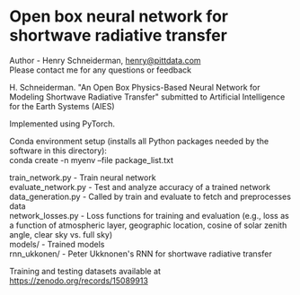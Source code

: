 <h1>Open box neural network for shortwave radiative transfer</h1>

Author - Henry Schneiderman, henry@pittdata.com<br>
Please contact me for any questions or feedback

H. Schneiderman. "An Open Box Physics-Based Neural Network for Modeling Shortwave Radiative Transfer" submitted to Artificial Intelligence for the Earth Systems (AIES) 

Implemented using PyTorch.

Conda environment setup (installs all Python packages needed by the software in this directory):<br> 
conda create -n myenv –file package_list.txt

train_network.py - Train neural network<br>
evaluate_network.py - Test and analyze accuracy of a trained network<br>
data_generation.py - Called by train and evaluate to fetch and preprocesses data<br>
network_losses.py - Loss functions for training and evaluation (e.g., loss as a function of atmospheric layer, geographic location, cosine of solar zenith angle, clear sky vs. full sky)<br>
models/ - Trained models <br>
rnn_ukkonen/ - Peter Ukknonen's RNN for shortwave radiative transfer<br>

Training and testing datasets available at https://zenodo.org/records/15089913



